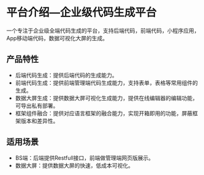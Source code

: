 # 平台介绍—企业级代码生成平台

一个专注于企业级全端代码生成的平台，支持后端代码，前端代码，小程序应用，App移动端代码，数据可视化大屏的生成。

## 产品特性
- 后端代码生成：提供后端代码的生成能力。
- 前端代码生成：提供前端管理端代码生成能力，支持表单，表格等常用组件的生成。
- 数据大屏生成：提供数据大屏可视化生成能力，提供在线编辑器的编辑功能，可导出私有部署。
- 框架组件融合：提供对应语言框架的融合能力，实现开箱即用的功能，屏蔽框架版本和差异性。

## 适用场景
- BS端：后端提供Restfull接口，前端做管理端网页版展示。
- 数据大屏：提供数据大屏的快速，低成本可视化。

